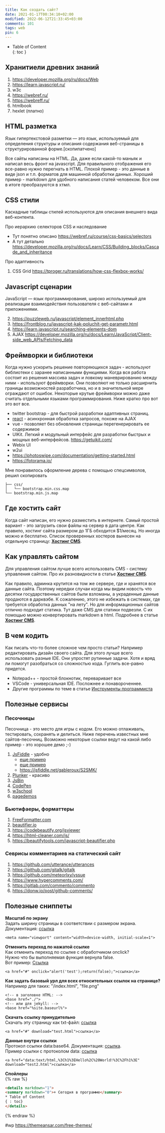 ```yaml
---
title: Как создать сайт?
date: 2021-01-17T00:34:10+02:00
modified: 2022-06-12T21:33:45+03:00
comments: 101
tags: web
pin: 6
---
```


- Table of Content  
{: toc }


## Хранитиели древних знаний
1. <https://developer.mozilla.org/ru/docs/Web>
2. <https://learn.javascript.ru/>
1. w3c
1. <https://webref.ru/>
1. <https://webreff.ru/>
2. htmlbook
3. hexlet (платно)


## HTML разметка
Язык гипертекстовой разметки — это язык, используемый для определения структуры и описания содержания веб-страницы в структурированной форме.[скопипатчено]

Все сайты написаны на HTML. Да, даже если какой-то маньяк и написал весь фронт на javascript. Для правильного отображения его все-равно нужно перегнать в HTML. 
Плохой пример - это данные в виде json и т.п. форматов для машинной обработки данных. Хороший пример - markdown для удобного написания статей человеком. Все они в итоге преобразуются в хтмл.


## CSS стили
Каскадные таблицы стилей используются для описания внешнего вида веб-контента.

Про иерархию селекторов CSS и наследование
- Тут понятно описано <https://webref.ru/course/css-basics/selectors>
- А тут детально <https://developer.mozilla.org/ru/docs/Learn/CSS/Building_blocks/Cascade_and_inheritance>

Про адаптивность
1. CSS Grid <https://tproger.ru/translations/how-css-flexbox-works/>

## Javascript сценарии
JavaScript — язык программирования, широко используемый для реализации взаимодействия пользователя с веб-сайтами и приложениями.

2. <https://puzzleweb.ru/javascript/element_innerhtml.php>
3. <https://frontblog.ru/javascript-kak-poluchit-get-parametr.html>
4. <https://learn.javascript.ru/searching-elements-dom>
5. AJAX <https://developer.mozilla.org/ru/docs/Learn/JavaScript/Client-side_web_APIs/Fetching_data>


## Фреймворки и библиотеки
Когда нужно ускорить решение повторяющихся задач - используют библиотеки с заранее написанными функциями. Когда вся работа состоит из решения массива задач и ловкому маневрированию между ними - используют фреймворки. Они позволяют не только расширнить границы возможностей разработчика, но и в значительной мере ограждают от ошибок. Некоторые крутые фреймворки можно даже считать отдельными языками программирования. Ниже кратко про вот это вот все.

- twitter bootstrap - для быстрой разработки адаптивных страниц.  
- [react](https://create-react-app.dev/docs/getting-started/) - асинхронная обработка запросов, похоже на AJAX
- vue - позволяет без обновления страницы перегенерировать ее содержимое
- UIKit. Легкий и модульный интерфейс для разработки быстрых и мощных веб-интерфейсов. <https://getuikit.com/>
- Webix UI
- w2ui
- <https://photoswipe.com/documentation/getting-started.html>
- <https://fotorama.io/>

Мне понравилось оформление дерева с помощью спецсимволов, решил скопировать

```
├── css/  
│   └── bootstrap.min.css.map  
└── bootstrap.min.js.map  
```



## Где хостить сайт
Когда сайт написан, его нужно разместить в интернете. Самый простой вариант - это загрузить свои файлы на сервер в дата центре. Как правило, хостинг сайта размером до 1ГБ обходится $1/месяц. Но иногда можно и бесплатно. Список проверенных хостеров вынесен на отдельную страницу: [**Хостинг CMS**](./hosting-cms.md#hosting).

## Как управлять сайтом
Для управления сайтом лучше всего использовать CMS - систему управления сайтом. Про их разновидности в статье [**Хостинг CMS**](./hosting-cms.md#cms).

Как правило, админка крутится на том же сервере, где и хранятся все данные сайта. Поэтому нередки случаи когда мы видим новость что десятки государственных сайтов были взломаны, а украденные данные продаются в дарквэбе. К сожалению, этого не избежать в системах, где требуется обработка данных "на лету". Но для информационных сайтов отлично подходит статика. Тут даже CMS для статики подвезли. С их помощью можно конвертировать markdown в html. Подробнее в статье [**Хостинг CMS**](./hosting-cms.md#cms).

## В чем кодить
Как писать что-то более сложное чем просто статьи? Например редактировать дизайн своего сайта. Для этого лучше всего использовать разные IDE. Они упростят рутинные задачи. Хотя и вряд ли помогут разобраться со сложностью кода. Гуглить все-равно придется. 
- Notepad++ - простой блокнотик, переваривает все
- VSCode - универсальная IDE. Посложнее и понавороченнее.
- Другие программы по теме в статье [Инструменты программиста](./tools.md#web)


## Полезные сервисы
### Песочницы
Песочница - это место для игры с кодом. Его можно отлаживать, тестировать, сохранять и делиться. Ниже перечень известных мне сайтов-песочниц. Возможно некоторые ссылки ведут на какой либо пример - это хорошее демо ;-)
1. [JsFiddle](http://jsfiddle.net) - удобно 
    + [еще пример](http://jsfiddle.net/sLZq8/2/) 
    + [еще пример](https://jsfiddle.net/GdSVn/) 
    + <https://jsfiddle.net/gableroux/S2SMK/>
3. [Plunker](https://plnkr.co/edit/ATV5zGc1JUSb9O9Xszcs?p=preview&preview) - красиво
4. [JsBin](http://jsbin.com/rebogevoga/edit?html,output)
5. [CodePen](https://codepen.io/liptonicetea/pen/NdvxYe)
6. [w3school](https://www.w3schools.com/jsref/tryit.asp?filename=tryjsref_style_display_toggle)
7. [pagedemos](http://pagedemos.com/)

### Бьютифаеры, форматтеры
1. [FreeFormatter.com](https://www.freeformatter.com/html-formatter.html)
2. [beautifier.io](https://beautifier.io/)
3. <https://codebeautify.org/jsviewer>
4. <https://html-cleaner.com/js/>
5. <https://beautifytools.com/javascript-beautifier.php>

### Севрисы комментариев на статический сайт

1. <https://github.com/utterance/utterances>  
1. <https://github.com/gitalk/gitalk>  
1. <https://github.com/meteorlxy/vssue>
1. <https://www.hypercomments.com/>
1. <https://gitlab.com/commento/commento>  
2. <https://donw.io/post/github-comments/>


## Полезные сниппеты
**Масштаб по экрану**  
Задать ширину страницы в соответствии с размером экрана.  
Документация: [ссылка](https://developer.mozilla.org/ru/docs/Glossary/Viewport)  
```
<meta name="viewport" content="width=device-width, initial-scale=1">
```

**Отменить переход по нажатой ссылке**  
Как отменить переход по ссылке с обработчиком onclick?  
Нужно что бы выполняемая функция вернула false.  
Вот пример: <a href="#" onclick="alert('test');return(false);">Ссылка</a>  
```
<a href="#" onclick="alert('test');return(false);">ссылка</a>
```

**Как задать базовый урл для всех относительных ссылок на странице?**  
Например для таких: "/index.html", "file.png"
```
<!-- в заголовке HTML: -->
<base href="./">
<!-- или для jekyll: -->
<base href="%site.baseurl%">
```

**Скачать ссылку принудительно**  
Скачать эту страницу как txt-файл: <a href="#" download="test.txt">ссылка</a>   
```
<a href="#" download="test.html">ссылка</a>
```

**Данные внутри ссылки**  
Протокол ссылки data:base64. Документация: [ссылка](https://developer.mozilla.org/ru/docs/Web/HTTP/Basics_of_HTTP/Data_URIs>).  
Пример ссылки с протоколом data: <a href="data:text/html,%3Ch1%3EHello%2C%20World!%3C%2Fh1%3E" download="test2.html">ссылка</a>  
```
<a href="data:text/html,%3Ch1%3EHello%2C%20World!%3C%2Fh1%3E" download="test2.html">ссылка</a>
```

**Спойлеры**  
{% raw %}
```html
<details markdown="1">
<summary markdown="0">+ Сегодня в программе</summary>
* Table of Content  
{ : toc}
</details>
```
{% endraw %}




#wp
<https://themeansar.com/free-themes/>
